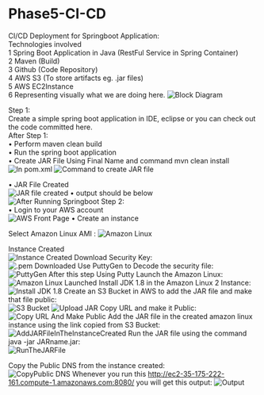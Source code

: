 # Phase5-CI-CD
CI/CD Deployment for Springboot Application:<br/>
 Technologies involved<br/>
   1	Spring Boot Application in Java (RestFul Service in Spring Container)<br/>
   2	Maven (Build)<br/>
   3	Github (Code Repository)<br/>
   4	AWS S3 (To store artifacts eg. .jar files)<br/>
   5	AWS EC2Instance<br/>
   6	Representing visually what we are doing here.
![Block Diagram](https://github.com/SwarajSam98/Phase5-CI-CD/blob/master/Images/BlockDiagram.PNG)
 
Step 1:<br/>
Create a simple spring boot application in IDE, eclipse or you can check out the code committed here.  
After Step 1:  
•	Perform maven clean build  
•	Run the spring boot application   
•	Create JAR File Using Final Name and command mvn clean install  
![In pom.xml](https://github.com/SwarajSam98/Phase5-CI-CD/blob/master/Images/AddFinalNameInPlugins.PNG)
 ![Command to create JAR file](https://github.com/SwarajSam98/Phase5-CI-CD/blob/master/Images/CreateJARFile.PNG)
 
•	JAR File Created  
 ![JAR file created](https://github.com/SwarajSam98/Phase5-CI-CD/blob/master/Images/JARFileCreated.PNG)
•	output should be below  
 ![After Running Springboot](https://github.com/SwarajSam98/Phase5-CI-CD/blob/master/Images/SprinbootOutput.PNG)
Step 2:  
•	Login to your AWS account  
![AWS Front Page](https://github.com/SwarajSam98/Phase5-CI-CD/blob/master/Images/AWS.PNG)
•	Create an instance  
 

Select Amazon Linux AMI :
![Amazon Linux](https://github.com/SwarajSam98/Phase5-CI-CD/blob/master/Images/CreateInstance.PNG)

Instance Created  
 ![Instance Created](https://github.com/SwarajSam98/Phase5-CI-CD/blob/master/Images/EC2InstanceCreated.PNG)
Download Security Key:  
  ![.pem Downloaded](https://github.com/SwarajSam98/Phase5-CI-CD/blob/master/Images/DownloadSecurityFile.PNG)
Use PuttyGen to Decode the security file:  
![PuttyGen](https://github.com/SwarajSam98/Phase5-CI-CD/blob/master/Images/UsePuttyGentodecodethesecurityfile.PNG) 
After this step Using Putty Launch the Amazon Linux:  
 ![Amazon Linux Launched](https://github.com/SwarajSam98/Phase5-CI-CD/blob/master/Images/EC2InstanceLaunched.PNG)
Install JDK 1.8 in the Amazon Linux 2 Instance:  
  ![Install JDK 1.8](https://github.com/SwarajSam98/Phase5-CI-CD/blob/master/Images/installjdk1.8.PNG)
Create an S3 Bucket in AWS to add the JAR file and make that file public:  
   ![S3 Bucket](https://github.com/SwarajSam98/Phase5-CI-CD/blob/master/Images/CreateS3Bucket.PNG)
  ![Upload JAR](https://github.com/SwarajSam98/Phase5-CI-CD/blob/master/Images/UploadJARFileInTheBucket.PNG)
Copy URL and make it Public:  
 ![Copy URL And Make Public](https://github.com/SwarajSam98/Phase5-CI-CD/blob/master/Images/CopyURLAndMakePublic.PNG)
Add the JAR file in the created amazon linux instance using the link copied from S3 Bucket:  
   ![AddJARFileInTheInstanceCreated](https://github.com/SwarajSam98/Phase5-CI-CD/blob/master/Images/AddJARFileInTheInstanceCreated.PNG)
Run the JAR file using the command java -jar JARname.jar:  
 ![RunTheJARFile](https://github.com/SwarajSam98/Phase5-CI-CD/blob/master/Images/RunTheJARFile.png) 

Copy the Public DNS from the instance created:  
 ![CopyPublic DNS](https://github.com/SwarajSam98/Phase5-CI-CD/blob/master/Images/CopyPublicDNS.PNG)
Whenever you run this http://ec2-35-175-222-161.compute-1.amazonaws.com:8080/ you will get this output:
 ![Output](https://github.com/SwarajSam98/Phase5-CI-CD/blob/master/Images/Output.PNG) 

